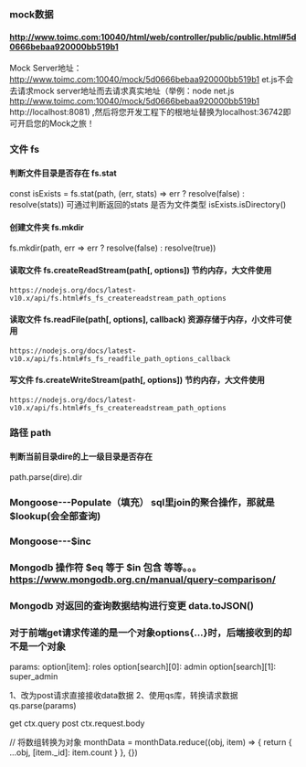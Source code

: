 ### mock数据
#### http://www.toimc.com:10040/html/web/controller/public/public.html#5d0666bebaa920000bb519b1
Mock Server地址：http://www.toimc.com:10040/mock/5d0666bebaa920000bb519b1
et.js不会去请求mock server地址而去请求真实地址（举例：node net.js http://www.toimc.com:10040/mock/5d0666bebaa920000bb519b1 http://localhost:8081) ,然后将您开发工程下的根地址替换为localhost:36742即可开启您的Mock之旅！


### 文件 fs

#### 判断文件目录是否存在 fs.stat 
const isExists = fs.stat(path, (err, stats) => err ? resolve(false) : resolve(stats))
可通过判断返回的stats 是否为文件类型
isExists.isDirectory()

#### 创建文件夹 fs.mkdir
fs.mkdir(path, err => err ? resolve(false) : resolve(true))

#### 读取文件 fs.createReadStream(path[, options]) 节约内存，大文件使用
`https://nodejs.org/docs/latest-v10.x/api/fs.html#fs_fs_createreadstream_path_options`

#### 读取文件 fs.readFile(path[, options], callback) 资源存储于内存，小文件可使用
`https://nodejs.org/docs/latest-v10.x/api/fs.html#fs_fs_readfile_path_options_callback`

#### 写文件 fs.createWriteStream(path[, options]) 节约内存，大文件使用
`https://nodejs.org/docs/latest-v10.x/api/fs.html#fs_fs_createreadstream_path_options`



### 路径 path
#### 判断当前目录dire的上一级目录是否存在
path.parse(dire).dir


### Mongoose---Populate（填充） sql里join的聚合操作，那就是$lookup(会全部查询) 
### Mongoose---$inc
### Mongodb 操作符 $eq 等于 $in 包含 等等。。。 https://www.mongodb.org.cn/manual/query-comparison/
### Mongodb 对返回的查询数据结构进行变更 data.toJSON()



### 对于前端get请求传递的是一个对象options{...}时，后端接收到的却不是一个对象
params:
    option[item]: roles
    option[search][0]: admin
    option[search][1]: super_admin

1、改为post请求直接接收data数据
2、使用qs库，转换请求数据 qs.parse(params)


get ctx.query
post ctx.request.body

// 将数组转换为对象
monthData = monthData.reduce((obj, item) => {
    return {
        ...obj,
        [item._id]: item.count
    }
}, {})

